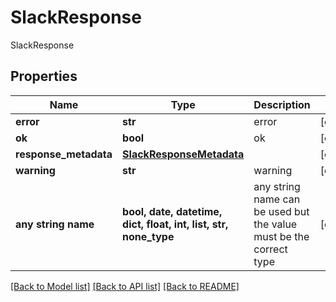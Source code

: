 # SlackResponse

SlackResponse

## Properties
Name | Type | Description | Notes
------------ | ------------- | ------------- | -------------
**error** | **str** | error | [optional] 
**ok** | **bool** | ok | [optional] 
**response_metadata** | [**SlackResponseMetadata**](SlackResponseMetadata.md) |  | [optional] 
**warning** | **str** | warning | [optional] 
**any string name** | **bool, date, datetime, dict, float, int, list, str, none_type** | any string name can be used but the value must be the correct type | [optional]

[[Back to Model list]](../README.md#documentation-for-models) [[Back to API list]](../README.md#documentation-for-api-endpoints) [[Back to README]](../README.md)


